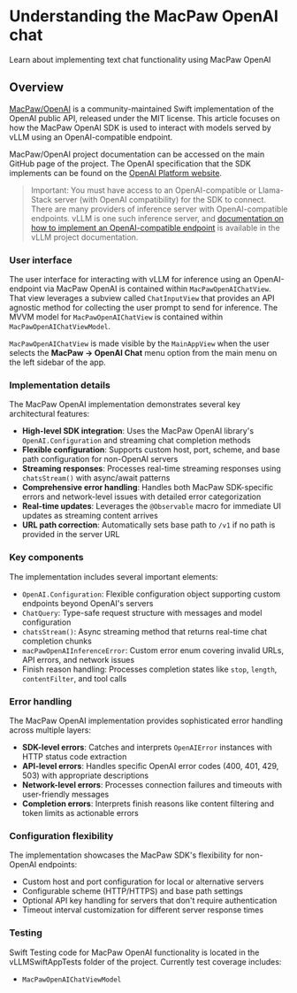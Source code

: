 # Understanding the MacPaw OpenAI chat

Learn about implementing text chat functionality using MacPaw OpenAI

## Overview

[MacPaw/OpenAI](https://github.com/MacPaw/OpenAI) is a community-maintained Swift implementation of the OpenAI public API, released under the MIT license. This article focuses on how the MacPaw OpenAI SDK is used to interact with models served by vLLM using an OpenAI-compatible endpoint.

MacPaw/OpenAI project documentation can be accessed on the main GitHub page of the project. The OpenAI specification that the SDK implements can be found on the [OpenAI Platform website](https://platform.openai.com/docs/guides/text?api-mode=responses).

>Important: You must have access to an OpenAI-compatible or Llama-Stack server (with OpenAI compatibility) for the SDK to connect. There are many providers of inference server with OpenAI-compatible endpoints. vLLM is one such inference server, and [documentation on how to implement an OpenAI-compatible endpoint](https://docs.vllm.ai/en/latest/serving/openai_compatible_server.html) is available in the vLLM project documentation.

### User interface

The user interface for interacting with vLLM for inference using an OpenAI-endpoint via MacPaw OpenAI is contained within ``MacPawOpenAIChatView``. That view leverages a subview called ``ChatInputView`` that provides an API agnostic method for collecting the user prompt to send for inference. The MVVM model for ``MacPawOpenAIChatView`` is contained within ``MacPawOpenAIChatViewModel``.

``MacPawOpenAIChatView`` is made visible by the ``MainAppView`` when the user selects the **MacPaw → OpenAI Chat** menu option from the main menu on the left sidebar of the app.

### Implementation details

The MacPaw OpenAI implementation demonstrates several key architectural features:

- **High-level SDK integration**: Uses the MacPaw OpenAI library's `OpenAI.Configuration` and streaming chat completion methods
- **Flexible configuration**: Supports custom host, port, scheme, and base path configuration for non-OpenAI servers
- **Streaming responses**: Processes real-time streaming responses using `chatsStream()` with async/await patterns
- **Comprehensive error handling**: Handles both MacPaw SDK-specific errors and network-level issues with detailed error categorization
- **Real-time updates**: Leverages the `@Observable` macro for immediate UI updates as streaming content arrives
- **URL path correction**: Automatically sets base path to `/v1` if no path is provided in the server URL

### Key components

The implementation includes several important elements:

- `OpenAI.Configuration`: Flexible configuration object supporting custom endpoints beyond OpenAI's servers
- `ChatQuery`: Type-safe request structure with messages and model configuration
- `chatsStream()`: Async streaming method that returns real-time chat completion chunks
- `macPawOpenAIInferenceError`: Custom error enum covering invalid URLs, API errors, and network issues
- Finish reason handling: Processes completion states like `stop`, `length`, `contentFilter`, and tool calls

### Error handling

The MacPaw OpenAI implementation provides sophisticated error handling across multiple layers:

- **SDK-level errors**: Catches and interprets `OpenAIError` instances with HTTP status code extraction
- **API-level errors**: Handles specific OpenAI error codes (400, 401, 429, 503) with appropriate descriptions
- **Network-level errors**: Processes connection failures and timeouts with user-friendly messages
- **Completion errors**: Interprets finish reasons like content filtering and token limits as actionable errors

### Configuration flexibility

The implementation showcases the MacPaw SDK's flexibility for non-OpenAI endpoints:

- Custom host and port configuration for local or alternative servers
- Configurable scheme (HTTP/HTTPS) and base path settings
- Optional API key handling for servers that don't require authentication
- Timeout interval customization for different server response times

### Testing

Swift Testing code for MacPaw OpenAI functionality is located in the vLLMSwiftAppTests folder of the project. Currently test coverage includes:
- ``MacPawOpenAIChatViewModel``

